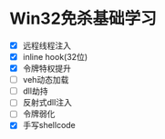 # Win32免杀基础学习

- [x] 远程线程注入
- [x] inline hook(32位)
- [x] 令牌特权提升
- [ ] veh动态加载
- [ ] dll劫持
- [ ] 反射式dll注入
- [ ] 令牌弱化
- [x] 手写shellcode

